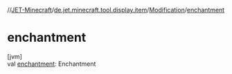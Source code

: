 //[JET-Minecraft](../../../index.md)/[de.jet.minecraft.tool.display.item](../index.md)/[Modification](index.md)/[enchantment](enchantment.md)

# enchantment

[jvm]\
val [enchantment](enchantment.md): Enchantment
